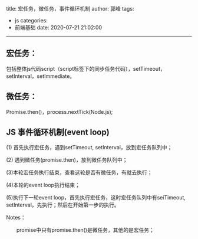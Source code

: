 title: 宏任务，微任务，事件循环机制
author: 郭峰
tags:
  - js
categories:
  - 前端基础
date: 2020-07-21 21:02:00
---
## 宏任务：
包括整体js代码script（script标签下的同步任务代码），setTimeout，setInterval，setImmediate。

## 微任务：
Promise.then()，process.nextTick(Node.js);

## JS 事件循环机制(event loop)

(1) 首先执行宏任务，遇到setTimeout, setInterval，放到宏任务队列中；

(2) 遇到微任务(promise.then)，放到微任务队列中；

(3)本轮宏任务执行结束，查看这轮是否有微任务，有就去执行；

(4)本轮的event loop执行结束；

(5)执行下一轮event loop，首先执行宏任务，这时宏任务队列中有seiTimeout, setInterval，先执行；然后在开始第一步的执行。

Notes： 

　　promise中只有promise.then()是微任务，其他的是宏任务；